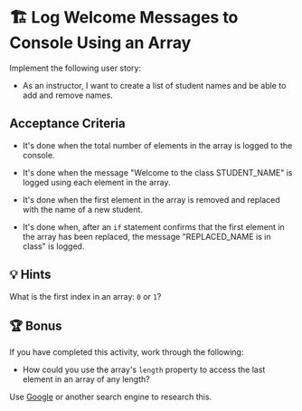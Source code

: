 # 🏗 Log Welcome Messages to Console Using an Array

Implement the following user story:

* As an instructor, I want to create a list of student names and be able to add and remove names.

## Acceptance Criteria 

* It's done when the total number of elements in the array is logged to the console.  

* It's done when the message "Welcome to the class STUDENT_NAME" is logged using each element in the array. 

* It's done when the first element in the array is removed and replaced with the name of a new student.

* It's done when, after an `if` statement confirms that the first element in the array has been replaced, the message "REPLACED_NAME is in class" is logged.

## 💡 Hints

What is the first index in an array: `0` or `1`? 

## 🏆 Bonus

If you have completed this activity, work through the following:

* How could you use the array's `length` property to access the last element in an array of any length?

Use [Google](https://www.google.com) or another search engine to research this.
